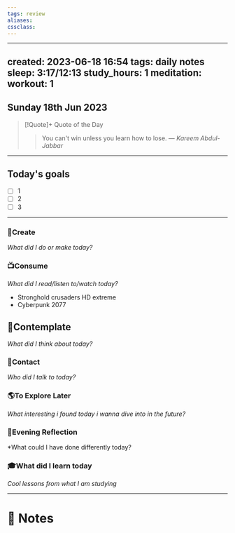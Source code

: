 ```yaml
---
tags: review
aliases:
cssclass:
---
```

 
---
created: 2023-06-18 16:54
tags: daily notes
sleep: 3:17/12:13
study_hours: 1
meditation: 
workout: 1
---


## Sunday 18th Jun 2023


> [!Quote]+ Quote of the Day  
> > You can't win unless you learn how to lose.
> — <cite>Kareem Abdul-Jabbar</cite>

--- 
## Today's goals

- [ ] 1
- [ ] 2
- [ ] 3

---

### 🎨Create
*What did I do or make today?*

  
### 📺Consume
*What did I read/listen to/watch today?*
- Stronghold crusaders HD extreme
- Cyberpunk 2077
  
## 💭Contemplate
*What did I think about today?*


### 👬Contact
*Who did I talk to today?*

  
### 🌎To Explore Later
*What interesting i found today i wanna dive into in the future?*


### 🌃Evening Reflection
*What could I have done differently today?


### 🎓What did I learn today
*Cool lessons from what I am studying*

---
# 📝 Notes


